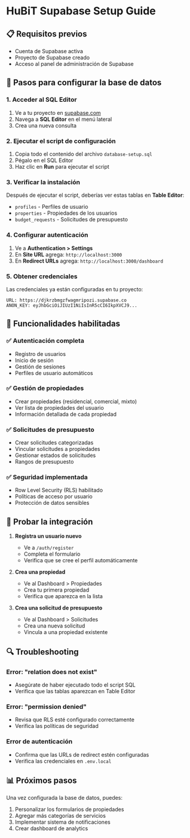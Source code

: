 
# HuBiT Supabase Setup Guide

## 📋 Requisitos previos
- Cuenta de Supabase activa
- Proyecto de Supabase creado
- Acceso al panel de administración de Supabase

## 🚀 Pasos para configurar la base de datos

### 1. Acceder al SQL Editor
1. Ve a tu proyecto en [supabase.com](https://supabase.com)
2. Navega a **SQL Editor** en el menú lateral
3. Crea una nueva consulta

### 2. Ejecutar el script de configuración
1. Copia todo el contenido del archivo `database-setup.sql`
2. Pégalo en el SQL Editor
3. Haz clic en **Run** para ejecutar el script

### 3. Verificar la instalación
Después de ejecutar el script, deberías ver estas tablas en **Table Editor**:
- `profiles` - Perfiles de usuario
- `properties` - Propiedades de los usuarios
- `budget_requests` - Solicitudes de presupuesto

### 4. Configurar autenticación
1. Ve a **Authentication > Settings**
2. En **Site URL** agrega: `http://localhost:3000`
3. En **Redirect URLs** agrega: `http://localhost:3000/dashboard`

### 5. Obtener credenciales
Las credenciales ya están configuradas en tu proyecto:
```
URL: https://djkrzbmgzfwagmripozi.supabase.co
ANON_KEY: eyJhbGciOiJIUzI1NiIsInR5cCI6IkpXVCJ9...
```

## 🔧 Funcionalidades habilitadas

### ✅ Autenticación completa
- Registro de usuarios
- Inicio de sesión
- Gestión de sesiones
- Perfiles de usuario automáticos

### ✅ Gestión de propiedades
- Crear propiedades (residencial, comercial, mixto)
- Ver lista de propiedades del usuario
- Información detallada de cada propiedad

### ✅ Solicitudes de presupuesto
- Crear solicitudes categorizadas
- Vincular solicitudes a propiedades
- Gestionar estados de solicitudes
- Rangos de presupuesto

### ✅ Seguridad implementada
- Row Level Security (RLS) habilitado
- Políticas de acceso por usuario
- Protección de datos sensibles

## 🧪 Probar la integración

1. **Registra un usuario nuevo**
   - Ve a `/auth/register`
   - Completa el formulario
   - Verifica que se cree el perfil automáticamente

2. **Crea una propiedad**
   - Ve al Dashboard > Propiedades
   - Crea tu primera propiedad
   - Verifica que aparezca en la lista

3. **Crea una solicitud de presupuesto**
   - Ve al Dashboard > Solicitudes
   - Crea una nueva solicitud
   - Vincula a una propiedad existente

## 🔍 Troubleshooting

### Error: "relation does not exist"
- Asegúrate de haber ejecutado todo el script SQL
- Verifica que las tablas aparezcan en Table Editor

### Error: "permission denied"
- Revisa que RLS esté configurado correctamente
- Verifica las políticas de seguridad

### Error de autenticación
- Confirma que las URLs de redirect estén configuradas
- Verifica las credenciales en `.env.local`

## 📊 Próximos pasos
Una vez configurada la base de datos, puedes:
1. Personalizar los formularios de propiedades
2. Agregar más categorías de servicios
3. Implementar sistema de notificaciones
4. Crear dashboard de analytics

